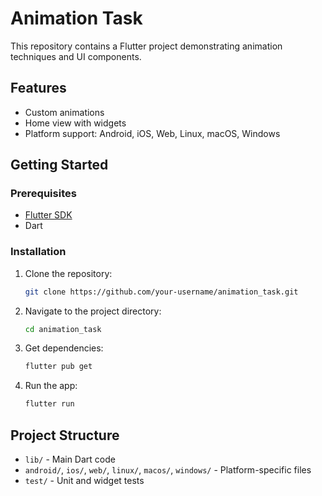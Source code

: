 # Animation Task

This repository contains a Flutter project demonstrating animation techniques and UI components.

## Features
- Custom animations
- Home view with widgets
- Platform support: Android, iOS, Web, Linux, macOS, Windows

## Getting Started

### Prerequisites
- [Flutter SDK](https://flutter.dev/docs/get-started/install)
- Dart

### Installation
1. Clone the repository:
   ```sh
   git clone https://github.com/your-username/animation_task.git
   ```
2. Navigate to the project directory:
   ```sh
   cd animation_task
   ```
3. Get dependencies:
   ```sh
   flutter pub get
   ```
4. Run the app:
   ```sh
   flutter run
   ```

## Project Structure
- `lib/` - Main Dart code
- `android/`, `ios/`, `web/`, `linux/`, `macos/`, `windows/` - Platform-specific files
- `test/` - Unit and widget tests


